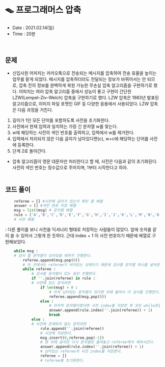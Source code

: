 # 🪤 프로그래머스 압축
- Date : 2021.02.14(일)
- Time : 20분
<br>

## 문제

- 신입사원 어피치는 카카오톡으로 전송되는 메시지를 압축하여 전송 효율을 높이는 업무를 맡게 되었다. 메시지를 압축하더라도 전달되는 정보가 바뀌어서는 안 되므로, 압축 전의 정보를 완벽하게 복원 가능한 무손실 압축 알고리즘을 구현하기로 했다.
어피치는 여러 압축 알고리즘 중에서 성능이 좋고 구현이 간단한 LZW(Lempel–Ziv–Welch) 압축을 구현하기로 했다. LZW 압축은 1983년 발표된 알고리즘으로, 이미지 파일 포맷인 GIF 등 다양한 응용에서 사용되었다.
LZW 압축은 다음 과정을 거친다.
1. 길이가 1인 모든 단어를 포함하도록 사전을 초기화한다.
2. 사전에서 현재 입력과 일치하는 가장 긴 문자열 w를 찾는다.
3. w에 해당하는 사전의 색인 번호를 출력하고, 입력에서 w를 제거한다.
4. 입력에서 처리되지 않은 다음 글자가 남아있다면(c), w+c에 해당하는 단어를 사전에 등록한다.
5. 단계 2로 돌아간다.

- 압축 알고리즘이 영문 대문자만 처리한다고 할 때, 사전은 다음과 같이 초기화된다. 사전의 색인 번호는 정수값으로 주어지며, 1부터 시작한다고 하자.
<br><br>

## 코드 풀이

```python
    referee = [] #사전에 글자가 있는지 확인 할 배열
    answer = [] #색인 번호 저장 배열
    msg = list(msg) # 문자열 배열
    rule = ['A','B','C','D','E','F','G','H','I','J','K','L','M','N','O','P','Q','R','S','T','U','V','W','X','Y','Z']
    # 사전 배열
```
: 다른 풀이를 보니 사전을 딕셔너리 형태로 저장하는 사람들이 많았다. 앞에 숫자를 같이 쓸 수 있어서 그렇게 한 듯하다. 근데 index + 1 이 사전 번호이기 때문에 배열로 구현해보았다. 

```python
    while msg :
    # 검사 할 문자열이 남아있을 때까지 진행한다. 
        referee.append(msg.pop(0))
        # 이 곳에서는 referee가 비어있는 상태이기 때문에 검사할 문자열 하나를 넣어준다. 
        while referee :
            # 검사할 문자열이 있는 동안 진행한다.
            if ''.join(referee) in rule :
            # 사전에 있는 문자라면
                if len(msg) > 0 :
                    # 아직 남아있는 문자열이 있다면 뒤에 붙여서 더 검사를 진행한다.
                    referee.append(msg.pop(0))
                else :
                    # 마지막 문자열이였다면 사전 index를 저장한 후 모든 while문을 완전히 빠져나간다.
                    answer.append(rule.index(''.join(referee)) + 1)
                    break
            else :
            # 사전에 존재하지 않는 문자라면
                rule.append(''.join(referee))
                # 사전에 저장한다.
                msg.insert(0,referee.pop(-1))
                # 맨 뒤에 글자만 다시 문자열로 돌려놓고 referee에서 제외시킨다.
                answer.append(rule.index(''.join(referee)) + 1)
                # 남아있는 referee의 사전 index를 저장한다.
                referee = []
                # referee를 초기화한다.
```